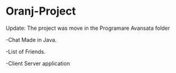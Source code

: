 # Oranj-Project

Update: The project was move in the Programare Avansata folder

-Chat Made in Java.

-List of Friends.

-Client Server application


